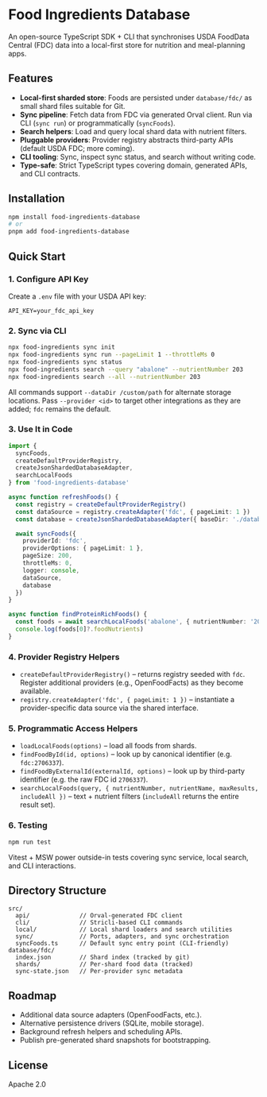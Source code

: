 # Food Ingredients Database

An open-source TypeScript SDK + CLI that synchronises USDA FoodData Central (FDC) data into a local-first store for nutrition and meal-planning apps.

## Features
- **Local-first sharded store**: Foods are persisted under `database/fdc/` as small shard files suitable for Git.
- **Sync pipeline**: Fetch data from FDC via generated Orval client. Run via CLI (`sync run`) or programmatically (`syncFoods`).
- **Search helpers**: Load and query local shard data with nutrient filters.
- **Pluggable providers**: Provider registry abstracts third-party APIs (default USDA FDC; more coming).
- **CLI tooling**: Sync, inspect sync status, and search without writing code.
- **Type-safe**: Strict TypeScript types covering domain, generated APIs, and CLI contracts.

## Installation
```bash
npm install food-ingredients-database
# or
pnpm add food-ingredients-database
```

## Quick Start

### 1. Configure API Key
Create a `.env` file with your USDA API key:
```dotenv
API_KEY=your_fdc_api_key
```

### 2. Sync via CLI
```bash
npx food-ingredients sync init
npx food-ingredients sync run --pageLimit 1 --throttleMs 0
npx food-ingredients sync status
npx food-ingredients search --query "abalone" --nutrientNumber 203
npx food-ingredients search --all --nutrientNumber 203
```

All commands support `--dataDir /custom/path` for alternate storage locations.
Pass `--provider <id>` to target other integrations as they are added; `fdc` remains the default.

### 3. Use It in Code
```ts
import {
  syncFoods,
  createDefaultProviderRegistry,
  createJsonShardedDatabaseAdapter,
  searchLocalFoods
} from 'food-ingredients-database'

async function refreshFoods() {
  const registry = createDefaultProviderRegistry()
  const dataSource = registry.createAdapter('fdc', { pageLimit: 1 })
  const database = createJsonShardedDatabaseAdapter({ baseDir: './database/fdc' })

  await syncFoods({
    providerId: 'fdc',
    providerOptions: { pageLimit: 1 },
    pageSize: 200,
    throttleMs: 0,
    logger: console,
    dataSource,
    database
  })
}

async function findProteinRichFoods() {
  const foods = await searchLocalFoods('abalone', { nutrientNumber: '203' })
  console.log(foods[0]?.foodNutrients)
}
```

### 4. Provider Registry Helpers
- `createDefaultProviderRegistry()` – returns registry seeded with `fdc`. Register additional providers (e.g., OpenFoodFacts) as they become available.
- `registry.createAdapter('fdc', { pageLimit: 1 })` – instantiate a provider-specific data source via the shared interface.

### 5. Programmatic Access Helpers
- `loadLocalFoods(options)` – load all foods from shards.
- `findFoodById(id, options)` – look up by canonical identifier (e.g. `fdc:2706337`).
- `findFoodByExternalId(externalId, options)` – look up by third-party identifier (e.g. the raw FDC id `2706337`).
- `searchLocalFoods(query, { nutrientNumber, nutrientName, maxResults, includeAll })` – text + nutrient filters (`includeAll` returns the entire result set).

### 6. Testing
```bash
npm run test
```
Vitest + MSW power outside-in tests covering sync service, local search, and CLI interactions.

## Directory Structure
```
src/
  api/              // Orval-generated FDC client
  cli/              // Stricli-based CLI commands
  local/            // Local shard loaders and search utilities
  sync/             // Ports, adapters, and sync orchestration
  syncFoods.ts      // Default sync entry point (CLI-friendly)
database/fdc/
  index.json        // Shard index (tracked by git)
  shards/           // Per-shard food data (tracked)
  sync-state.json   // Per-provider sync metadata
```

## Roadmap
- Additional data source adapters (OpenFoodFacts, etc.).
- Alternative persistence drivers (SQLite, mobile storage).
- Background refresh helpers and scheduling APIs.
- Publish pre-generated shard snapshots for bootstrapping.

## License
Apache 2.0
